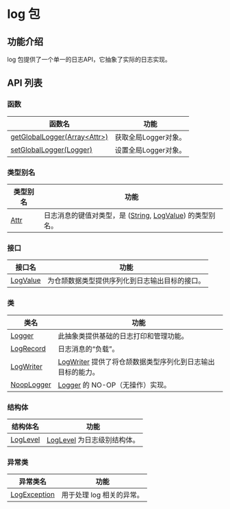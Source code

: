 # log 包

## 功能介绍

log 包提供了一个单一的日志API，它抽象了实际的日志实现。

## API 列表

### 函数

| 函数名                                                       | 功能                 |
| ------------------------------------------------------------ | -------------------- |
| [getGlobalLogger(Array\<Attr>)](./log_package_api/log_package_funcs.md#func-getgloballoggerarrayattr) | 获取全局Logger对象。 |
| [setGlobalLogger(Logger)](./log_package_api/log_package_funcs.md#func-setgloballoggerlogger) | 设置全局Logger对象。 |

### 类型别名

|           类型别名          |           功能           |
| --------------------------- | ------------------------ |
| [Attr](./log_package_api/log_package_types.md#type-attr) | 日志消息的键值对类型，是 ([String](../../std/core/core_package_api/core_package_structs.md#struct-string), [LogValue](./log_package_api/log_package_interfaces.md#interface-logvalue)) 的类型别名。 |

### 接口

|              接口名          |           功能           |
| --------------------------- | ------------------------ |
| [LogValue](./log_package_api/log_package_interfaces.md#interface-logvalue) | 为仓颉数据类型提供序列化到日志输出目标的接口。 |

### 类

|              类名          |           功能           |
| --------------------------- | ------------------------ |
| [Logger](./log_package_api/log_package_classes.md#class-logger) | 此抽象类提供基础的日志打印和管理功能。 |
| [LogRecord](./log_package_api/log_package_classes.md#class-logrecord) | 日志消息的“负载”。 |
| [LogWriter](./log_package_api/log_package_classes.md#class-logwriter) | [LogWriter](./log_package_api/log_package_classes.md#class-logwriter) 提供了将仓颉数据类型序列化到日志输出目标的能力。 |
| [NoopLogger](./log_package_api/log_package_classes.md#class-nooplogger) | [Logger](./log_package_api/log_package_classes.md#class-logger) 的 NO-OP（无操作）实现。 |

### 结构体

| 结构体名                                                     | 功能                                                         |
| ------------------------------------------------------------ | ------------------------------------------------------------ |
| [LogLevel](./log_package_api/log_package_structs.md#struct-loglevel) | [LogLevel](./log_package_api/log_package_structs.md#struct-loglevel) 为日志级别结构体。 |

### 异常类

| 异常类名                                                     | 功能                      |
| ------------------------------------------------------------ | ------------------------- |
| [LogException](./log_package_api/log_package_exceptions.md#class-logexception) | 用于处理 log 相关的异常。 |
